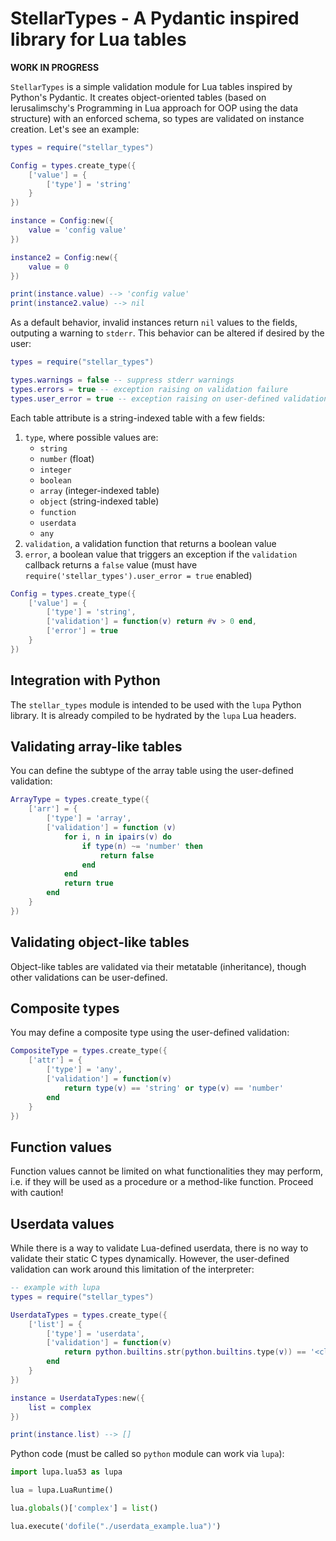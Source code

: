 # StellarTypes - A Pydantic inspired library for Lua tables

**WORK IN PROGRESS**

`StellarTypes` is a simple validation module for Lua tables inspired by Python's Pydantic. It creates object-oriented tables (based on Ierusalimschy's Programming in Lua approach for OOP using the data structure) with an enforced schema, so types are validated on instance creation. Let's see an example:

```lua
types = require("stellar_types")

Config = types.create_type({
    ['value'] = {
        ['type'] = 'string'
    }
})

instance = Config:new({
    value = 'config value'
})

instance2 = Config:new({
    value = 0
})

print(instance.value) --> 'config value'
print(instance2.value) --> nil
```

As a default behavior, invalid instances return `nil` values to the fields, outputing a warning to `stderr`. This behavior can be altered if desired by the user:

```lua
types = require("stellar_types")

types.warnings = false -- suppress stderr warnings
types.errors = true -- exception raising on validation failure
types.user_error = true -- exception raising on user-defined validation failure
```

Each table attribute is a string-indexed table with a few fields:

1. `type`, where possible values are:
    + `string`
    + `number` (float)
    + `integer`
    + `boolean`
    + `array` (integer-indexed table)
    + `object` (string-indexed table)
    + `function`
    + `userdata`
    + `any`
2. `validation`, a validation function that returns a boolean value
3. `error`, a boolean value that triggers an exception if the `validation` callback returns a `false` value (must have `require('stellar_types').user_error = true` enabled)

```lua
Config = types.create_type({
    ['value'] = {
        ['type'] = 'string',
        ['validation'] = function(v) return #v > 0 end,
        ['error'] = true
    }
})
```

## Integration with Python

The `stellar_types` module is intended to be used with the `lupa` Python library. It is already compiled to be hydrated by the `lupa` Lua headers.

## Validating array-like tables

You can define the subtype of the array table using the user-defined validation:

```lua
ArrayType = types.create_type({
    ['arr'] = {
        ['type'] = 'array',
        ['validation'] = function (v)
            for i, n in ipairs(v) do
                if type(n) ~= 'number' then
                    return false
                end
            end
            return true
        end
    }
})
```

## Validating object-like tables

Object-like tables are validated via their metatable (inheritance), though other validations can be user-defined.

## Composite types

You may define a composite type using the user-defined validation:

```lua
CompositeType = types.create_type({
    ['attr'] = {
        ['type'] = 'any',
        ['validation'] = function(v)
            return type(v) == 'string' or type(v) == 'number'
        end
    }
})
```

## Function values

Function values cannot be limited on what functionalities they may perform, i.e. if they will be used as a procedure or a method-like function. Proceed with caution!

## Userdata values

While there is a way to validate Lua-defined userdata, there is no way to validate their static C types dynamically. However, the user-defined validation can work around this limitation of the interpreter:

```lua
-- example with lupa
types = require("stellar_types")

UserdataTypes = types.create_type({
    ['list'] = {
        ['type'] = 'userdata',
        ['validation'] = function(v)
            return python.builtins.str(python.builtins.type(v)) == '<class \'list\'>'
        end
    } 
})

instance = UserdataTypes:new({
    list = complex
})

print(instance.list) --> []
```

Python code (must be called so `python` module can work via `lupa`):

```python
import lupa.lua53 as lupa

lua = lupa.LuaRuntime()

lua.globals()['complex'] = list()

lua.execute('dofile("./userdata_example.lua")')
```